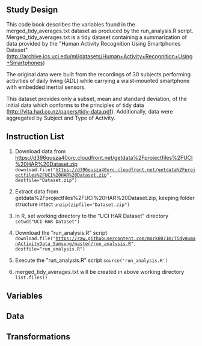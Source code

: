 ## Study Design
This code book describes the variables found in the merged_tidy_averages.txt dataset as produced by the run_analysis.R script. Merged_tidy_averages.txt is a tidy dataset containing a summarization of data provided by the "Human Activity Recognition Using Smartphones Dataset" (http://archive.ics.uci.edu/ml/datasets/Human+Activity+Recognition+Using+Smartphones)

The original data were built from the recordings of 30 subjects performing activities of daily living (ADL) while carrying a waist-mounted smartphone with embedded inertial sensors.

This dataset provides only a subset, mean and standard deviation, of the initial data which conforms to the principles of tidy data (http://vita.had.co.nz/papers/tidy-data.pdf). Additionally, data were aggregated by Subject and Type of Activity.

## Instruction List
1. Download data from https://d396qusza40orc.cloudfront.net/getdata%2Fprojectfiles%2FUCI%20HAR%20Dataset.zip
  <code>download.file("https://d396qusza40orc.cloudfront.net/getdata%2Fprojectfiles%2FUCI%20HAR%20Dataset.zip", destfile="Dataset.zip")</code>
  
2. Extract data from getdata%2Fprojectfiles%2FUCI%20HAR%20Dataset.zip, keeping folder structure intact
  <code>unzip(zipfile="Dataset.zip")</code>

3. In R, set working directory to the "UCI HAR Dataset" directory
  <code>setwd("UCI HAR Dataset")</code>

4. Download the "run_analysis.R" script
  <code>download.file("https://raw.githubusercontent.com/mark0071m/TidyHumanActivityData_Samsung/master/run_analysis.R", destfile="run_analysis.R")</code>
5. Execute the "run_analysis.R" script
  <code>source('run_analysis.R')</code>
6. merged_tidy_averages.txt will be created in above working directory
  <code>list.files()</code>

## Variables



## Data



## Transformations 
